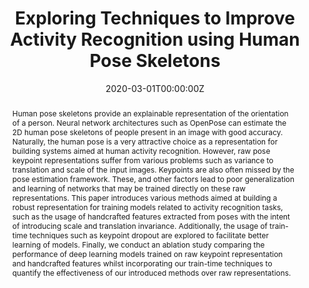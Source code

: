 ---
title: 'Exploring Techniques to Improve Activity Recognition using Human Pose Skeletons'

# Authors
# If you created a profile for a user (e.g. the default `admin` user), write the username (folder name) here
# and it will be replaced with their full name and linked to their profile.
authors:
  - Bharath Raj N
  - admin
  - Kashyap Ravichandran
  - N. Venkateswaran
  
date: '2020-03-01T00:00:00Z'
doi: '10.1109/WACVW50321.2020.9096918'

# Schedule page publish date (NOT publication's date).
# publishDate: '2017-01-01T00:00:00Z'

# Publication type.
# Accepts a single type but formatted as a YAML list (for Hugo requirements).
# Enter a publication type from the CSL standard.
publication_types: ['paper-workshop']

# Publication name and optional abbreviated publication name.
publication: "In Proceedings of the IEEE/CVF Winter Conference on Applications of Computer Vision (WACV) Workshops, 2020"
publication_short: "In HADCV@WACV 2020"

abstract: Human pose skeletons provide an explainable representation of the orientation of a person. Neural network architectures such as OpenPose can estimate the 2D human pose skeletons of people present in an image with good accuracy. Naturally, the human pose is a very attractive choice as a representation for building systems aimed at human activity recognition. However, raw pose keypoint representations suffer from various problems such as variance to translation and scale of the input images. Keypoints are also often missed by the pose estimation framework. These, and other factors lead to poor generalization and learning of networks that may be trained directly on these raw representations. This paper introduces various methods aimed at building a robust representation for training models related to activity recognition tasks, such as the usage of handcrafted features extracted from poses with the intent of introducing scale and translation invariance. Additionally, the usage of train-time techniques such as keypoint dropout are explored to facilitate better learning of models. Finally, we conduct an ablation study comparing the performance of deep learning models trained on raw keypoint representation and handcrafted features whilst incorporating our train-time techniques to quantify the effectiveness of our introduced methods over raw representations.

# Summary. An optional shortened abstract.
summary: This paper explores various methods towards building robust pose keypoint-based representations for activity recognition tasks. 

tags: [Human Activity Recognition, Pose Keypoint Representation, Pose Tracking]

# Display this page in the Featured widget?
featured: true

# Custom links (uncomment lines below)
# links:
# - name: Custom Link
#   url: http://example.org

url_pdf: 'https://openaccess.thecvf.com/content_WACVW_2020/papers/w5/N._Exploring_Techniques_to_Improve_Activity_Recognition_using_Human_Pose_Skeletons_WACVW_2020_paper.pdf'
url_poster: ''
url_project: ''
url_slides: ''
url_source: ''
url_video: ''

# Associated Projects (optional).
#   Associate this publication with one or more of your projects.
#   Simply enter your project's folder or file name without extension.
#   E.g. `internal-project` references `content/project/internal-project/index.md`.
#   Otherwise, set `projects: []`.
projects: []

# Slides (optional).
#   Associate this publication with Markdown slides.
#   Simply enter your slide deck's filename without extension.
#   E.g. `slides: "example"` references `content/slides/example/index.md`.
#   Otherwise, set `slides: ""`.
slides: ""
---
